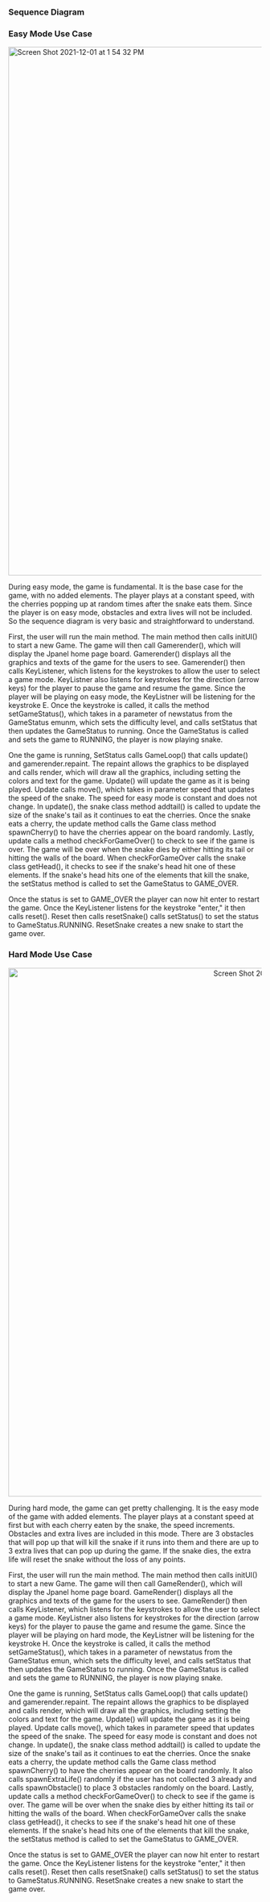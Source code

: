 ### Sequence Diagram




### Easy Mode Use Case 

<img width="1049" alt="Screen Shot 2021-12-01 at 1 54 32 PM" src="https://user-images.githubusercontent.com/77749807/144296063-91bdea77-d492-44a6-ba13-20b374eb2214.png">



During easy mode, the game is fundamental. It is the base case for the game, with no added elements. The player plays at a constant speed, with the cherries popping up at random times after the snake eats them. Since the player is on easy mode, obstacles and extra lives will not be included. So the sequence diagram is very basic and straightforward to understand. 

First, the user will run the main method. The main method then calls initUI() to start a new Game. The game will then call Gamerender(), which will display the Jpanel home page board. Gamerender() displays all the graphics and texts of the game for the users to see. Gamerender() then calls KeyListener, which listens for the keystrokes to allow the user to select a game mode. KeyListner also listens for keystrokes for the direction (arrow keys) for the player to pause the game and resume the game. Since the player will be playing on easy mode, the KeyListner will be listening for the keystroke E. Once the keystroke is called, it calls the method setGameStatus(), which takes in a parameter of newstatus from the GameStatus emunm, which sets the difficulty level, and calls setStatus that then updates the GameStatus to running. Once the GameStatus is called and sets the game to RUNNING, the player is now playing snake.

One the game is running, SetStatus calls GameLoop() that calls  update() and gamerender.repaint. The repaint allows the graphics to be displayed and calls render, which will draw all the graphics, including setting the colors and text for the game. Update() will update the game as it is being played. Update calls move(), which takes in parameter speed that updates the speed of the snake. The speed for easy mode is constant and does not change. In update(), the snake class method addtail() is called to update the size of the snake's tail as it continues to eat the cherries. Once the snake eats a cherry, the update method calls the Game class method spawnCherry() to have the cherries appear on the board randomly. Lastly, update calls a method checkForGameOver() to check to see if the game is over. The game will be over when the snake dies by either hitting its tail or hitting the walls of the board. When checkForGameOver calls the snake class getHead(), it checks to see if the snake's head hit one of these elements. If the snake's head hits one of the elements that kill the snake, the setStatus method is called to set the GameStatus to GAME_OVER. 

Once the status is set to GAME_OVER the player can now hit enter to restart the game. Once the KeyListener listens for the keystroke "enter," it then calls reset(). Reset then calls resetSnake() calls setStatus() to set the status to GameStatus.RUNNING. ResetSnake creates a new snake to start the game over. 


### Hard Mode Use Case

<div align="center">  
<img width="1049" alt="Screen Shot 2021-12-01 at 1 50 15 PM" src="https://user-images.githubusercontent.com/77749807/144295461-8cc657df-ac50-4fa8-8e7d-29ca25813990.png">
 
</div> 




During hard mode, the game can get pretty challenging. It is the easy mode of the game with added elements. The player plays at a constant speed at first but 
with each cherry eaten by the snake, the speed increments. Obstacles and extra lives are included in this mode. There are 3 obstacles that will pop up that 
will kill the snake if it runs into them and there are up to 3 extra lives that can pop up during the game. If the snake dies, the extra life will reset 
the snake without the loss of any points. 

First, the user will run the main method. The main method then calls initUI() to start a new Game. The game will then call GameRender(), which will display 
the Jpanel home page board. GameRender() displays all the graphics and texts of the game for the users to see. GameRender() then calls KeyListener, which 
listens for the keystrokes to allow the user to select a game mode. KeyListner also listens for keystrokes for the direction (arrow keys) for the player to 
pause the game and resume the game. Since the player will be playing on hard mode, the KeyListner will be listening for the keystroke H. Once the keystroke 
is called, it calls the method setGameStatus(), which takes in a parameter of newstatus from the GameStatus emun, which sets the difficulty level, and 
calls setStatus that then updates the GameStatus to running. Once the GameStatus is called and sets the game to RUNNING, the player is now playing snake.

One the game is running, SetStatus calls GameLoop() that calls update() and gamerender.repaint. The repaint allows the graphics to be displayed and calls 
render, which will draw all the graphics, including setting the colors and text for the game. Update() will update the game as it is being played. Update 
calls move(), which takes in parameter speed that updates the speed of the snake. The speed for easy mode is constant and does not change. In update(), 
the snake class method addtail() is called to update the size of the snake's tail as it continues to eat the cherries. Once the snake eats a cherry, the 
update method calls the Game class method spawnCherry() to have the cherries appear on the board randomly. It also calls spawnExtraLife() randomly if the 
user has not collected 3 already and calls spawnObstacle() to place 3 obstacles randomly on the board. Lastly, update calls a method checkForGameOver() 
to check to see if the game is over. The game will be over when the snake dies by either hitting its tail or hitting the walls of the board. When 
checkForGameOver calls the snake class getHead(), it checks to see if the snake's head hit one of these elements. If the snake's head hits one of the 
elements that kill the snake, the setStatus method is called to set the GameStatus to GAME_OVER. 

Once the status is set to GAME_OVER the player can now hit enter to restart the game. Once the KeyListener listens for the keystroke "enter," it then 
calls reset(). Reset then calls resetSnake() calls setStatus() to set the status to GameStatus.RUNNING. ResetSnake creates a new snake to start the 
game over.
